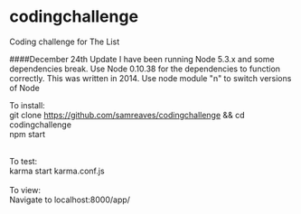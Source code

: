 codingchallenge
===============

Coding challenge for The List

####December 24th Update
I have been running Node 5.3.x and some dependencies break. Use Node 0.10.38 for the dependencies to function correctly. This was written in 2014. Use node module "n" to switch versions of Node 


To install:
<br/>
git clone https://github.com/samreaves/codingchallenge && cd codingchallenge
<br/>
npm start
<br/><br/>

To test:
<br/>
karma start karma.conf.js
<br/><br/>
To view:
<br/>
Navigate to localhost:8000/app/
